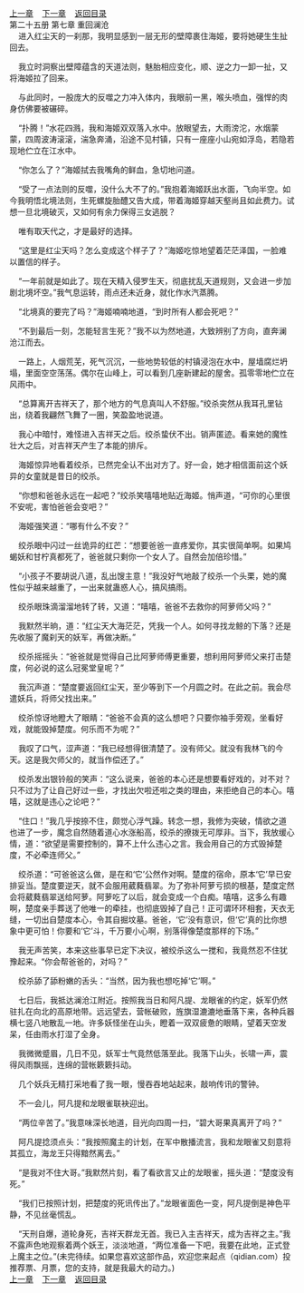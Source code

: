 
[上一章](https://github.com/xiaominghe2014/spider_book/blob/master/book/知北游/第364章.md)&nbsp;&nbsp;&nbsp;&nbsp;[下一章](https://github.com/xiaominghe2014/spider_book/blob/master/book/知北游/第366章.md)&nbsp;&nbsp;&nbsp;&nbsp;[返回目录](https://github.com/xiaominghe2014/spider_book/blob/master/book/知北游/README.md)
<br /> 第二十五册 第七章 重回澜沧<br />
        进入红尘天的一刹那，我明显感到一层无形的壁障裹住海姬，要将她硬生生扯回去。

    我立时洞察出壁障蕴含的天道法则，魅胎相应变化，顺、逆之力一卸一扯，又将海姬拉了回来。

    与此同时，一股庞大的反噬之力冲入体内，我眼前一黑，喉头喷血，强悍的肉身仿佛要被碾碎。

    “扑腾！”水花四溅，我和海姬双双落入水中。放眼望去，大雨滂沱，水烟蒙蒙，四周波涛滚滚，湍急奔涌，沿途不见村镇，只有一座座小山宛如浮岛，若隐若现地伫立在江水中。

    “你怎么了？”海姬拭去我嘴角的鲜血，急切地问道。

    “受了一点法则的反噬，没什么大不了的。”我抱着海姬跃出水面，飞向半空。如今我明悟北境法则，生死螺旋胎醴又告大成，带着海姬穿越天壑尚且如此费力。试想一旦北境破灭，又如何有余力保得三女逃脱？

    唯有取天代之，才是最好的选择。

    “这里是红尘天吗？怎么变成这个样子了？”海姬吃惊地望着茫茫泽国，一脸难以置信的样子。

    “一年前就是如此了。现在天精入侵罗生天，彻底扰乱天道规则，又会进一步加剧北境坏空。”我气息运转，雨点还未近身，就化作水汽蒸腾。

    “北境真的要完了吗？”海姬喃喃地道，“到时所有人都会死吧？”

    “不到最后一刻，怎能轻言生死？”我不以为然地道，大致辨别了方向，直奔澜沧江而去。

    一路上，人烟荒芜，死气沉沉，一些地势较低的村镇浸泡在水中，屋墙腐烂坍塌，里面空空荡荡。偶尔在山峰上，可以看到几座新建起的屋舍。孤零零地伫立在风雨中。

    “总算离开吉祥天了，那个地方的气息真叫人不舒服。”绞杀突然从我耳孔里钻出，绕着我翩然飞舞了一圈，笑盈盈地说道。

    我心中暗忖，难怪进入吉祥天之后。绞杀蛰伏不出。销声匿迹。看来她的魔性壮大之后，对吉祥天产生了本能的排斥。

    海姬惊异地看着绞杀，已然完全认不出对方了。好一会，她才相信面前这个妖异的女童就是昔日的绞杀。

    “你想和爸爸永远在一起吧？”绞杀笑嘻嘻地贴近海姬。悄声道，“可你的心里很不安呢，害怕爸爸会变吧？”

    海姬强笑道：“哪有什么不安？”

    绞杀眼中闪过一丝诡异的红芒：“想要爸爸一直疼爱你，其实很简单啊。如果鸠蝎妖和甘柠真都死了，爸爸就只剩你一个女人了。自然会加倍珍惜。”

    “小孩子不要胡说八道，乱出馊主意！”我没好气地敲了绞杀一个头栗，她的魔性似乎越来越重了，一出来就蛊惑人心，搞风搞雨。

    绞杀眼珠滴溜溜地转了转，又道：“嘻嘻，爸爸不去救你的阿萝师父吗？”

    我默然半晌，道：“红尘天大海茫茫，凭我一个人。如何寻找龙鲸的下落？还是先收服了魔刹天的妖军，再做决断。”

    绞杀摇摇头：“爸爸就是觉得自己比阿萝师傅更重要，想利用阿萝师父来打击楚度，何必说的这么冠冕堂皇呢？”

    我沉声道：“楚度要返回红尘天，至少等到下一个月圆之时。在此之前。我会尽遣妖兵，将师父找出来。”

    绞杀惊讶地瞪大了眼睛：“爸爸不会真的这么想吧？只要你袖手旁观，坐看好戏，就能毁掉楚度。何乐而不为呢？”

    我叹了口气，涩声道：“我已经想得很清楚了。没有师父。就没有我林飞的今天。这是我欠师父的，就当作偿还了。”

    绞杀发出银铃般的笑声：“这么说来，爸爸的本心还是想要看好戏的，对不对？只不过为了让自己好过一些，才找出欠啦还啦之类的理由，来拒绝自己的本心。嘻嘻，这就是违心之论吧？”

    “住口！”我几乎按捺不住，颇觉心浮气躁。转念一想，我修为突破，情欲之道也进了一步，魔念自然随着道心水涨船高，绞杀的撩拨无可厚非。当下，我放缓心情，道：“欲望是需要控制的，算不上什么违心之言。我会用自己的方式毁掉楚度，不必牵连师父。”

    绞杀道：“可爸爸这么做，是在和‘它’公然作对啊。楚度的宿命，原本‘它’早已安排妥当。楚度要逆天，就不会服用葳蕤翡翠。为了弥补阿萝亏损的根基，楚度定然会将葳蕤翡翠送给阿萝。阿萝吃了以后，就会变成一个白痴。嘻嘻，这多么有趣啊，楚度亲手葬送了他唯一的牵挂，也彻底毁掉了自己！正可谓环环相套，天衣无缝，一切出自楚度本心，令其自掘坟墓。爸爸，‘它’没有意识，但‘它’真的比你想象中更可怕！你要和‘它’斗，千万要小心啊，别落得像楚度那样的下场。”

    我无声苦笑，本来这些事早已定下决议，被绞杀这么一搅和，我竟然忍不住犹豫起来。“你会帮爸爸的，对吗？”

    绞杀舔了舔粉嫩的舌头：“当然，因为我也想吃掉‘它’啊。”

    七日后，我抵达澜沧江附近。按照我当日和阿凡提、龙眼雀的约定，妖军仍然驻扎在向北的高原地带。远远望去，营帐破败，旌旗湿漉漉地垂落下来，各种兵器横七竖八地散乱一地。许多妖怪坐在山头，瞪着一双双疲惫的眼睛，望着天空发呆，任由雨水打湿了全身。

    我微微蹙眉，几日不见，妖军士气竟然低落至此。我落下山头，长啸一声，震得风雨飘摇，连绵的营帐簌簌抖动。

    几个妖兵无精打采地看了我一眼，慢吞吞地站起来，敲响传讯的警钟。

    不一会儿，阿凡提和龙眼雀联袂迎出。

    “两位辛苦了。”我意味深长地道，目光向四周一扫，“碧大哥果真离开了吗？”

    阿凡提捻须点头：“我按照魔主的计划，在军中散播流言，我和龙眼雀又刻意将其孤立，海龙王只得黯然离去。”

    “是我对不住大哥。”我默然片刻，看了看欲言又止的龙眼雀，摇头道：“楚度没有死。”

    “我们已按照计划，把楚度的死讯传出了。”龙眼雀面色一变，阿凡提倒是神色平静，不见丝毫慌乱。

    “天刑自爆，道轮身死，吉祥天群龙无首。我已入主吉祥天，成为吉祥之主。”我不露声色地观察着两个妖王，淡淡地道，“两位准备一下吧，我要在此地，正式登上魔主之位。”(未完待续。如果您喜欢这部作品，欢迎您来起点（qidian.com）投推荐票、月票，您的支持，就是我最大的动力。)
  <br />
[上一章](https://github.com/xiaominghe2014/spider_book/blob/master/book/知北游/第364章.md)&nbsp;&nbsp;&nbsp;&nbsp;[下一章](https://github.com/xiaominghe2014/spider_book/blob/master/book/知北游/第366章.md)&nbsp;&nbsp;&nbsp;&nbsp;[返回目录](https://github.com/xiaominghe2014/spider_book/blob/master/book/知北游/README.md)
